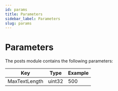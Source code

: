 ```yaml
---
id: params
title: Parameters
sidebar_label: Parameters
slug: params
---
```


# Parameters

The posts module contains the following parameters: 

| Key           | Type   | Example |
|---------------|--------|---------|
| MaxTextLength | uint32 | 500     |